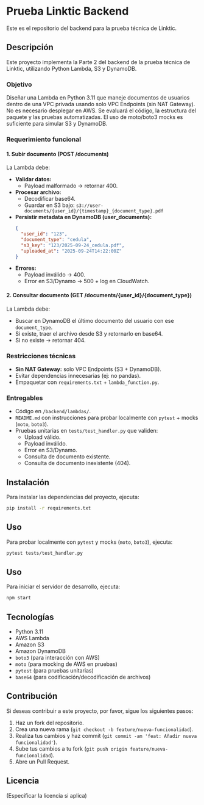 # Prueba Linktic Backend

Este es el repositorio del backend para la prueba técnica de Linktic.

## Descripción

Este proyecto implementa la Parte 2 del backend de la prueba técnica de Linktic, utilizando Python Lambda, S3 y DynamoDB.

### Objetivo
Diseñar una Lambda en Python 3.11 que maneje documentos de usuarios dentro de una VPC privada usando solo VPC Endpoints (sin NAT Gateway).
No es necesario desplegar en AWS. Se evaluará el código, la estructura del paquete y las pruebas automatizadas. El uso de moto/boto3 mocks es suficiente para simular S3 y DynamoDB.

### Requerimiento funcional

#### 1. Subir documento (POST /documents)
La Lambda debe:
- **Validar datos:**
    - Payload malformado → retornar 400.
- **Procesar archivo:**
    - Decodificar base64.
    - Guardar en S3 bajo: `s3://user-documents/{user_id}/{timestamp}_{document_type}.pdf`
- **Persistir metadata en DynamoDB (user_documents):**
    ```json
    {
      "user_id": "123",
      "document_type": "cedula",
      "s3_key": "123/2025-09-24_cedula.pdf",
      "uploaded_at": "2025-09-24T14:22:00Z"
    }
    ```
- **Errores:**
    - Payload inválido → 400.
    - Error en S3/Dynamo → 500 + log en CloudWatch.

#### 2. Consultar documento (GET /documents/{user_id}/{document_type})
La Lambda debe:
- Buscar en DynamoDB el último documento del usuario con ese `document_type`.
- Si existe, traer el archivo desde S3 y retornarlo en base64.
- Si no existe → retornar 404.

### Restricciones técnicas
- **Sin NAT Gateway:** solo VPC Endpoints (S3 + DynamoDB).
- Evitar dependencias innecesarias (ej: no pandas).
- Empaquetar con `requirements.txt` + `lambda_function.py`.

### Entregables
- Código en `/backend/lambdas/`.
- `README.md` con instrucciones para probar localmente con `pytest` + mocks (`moto`, `boto3`).
- Pruebas unitarias en `tests/test_handler.py` que validen:
    - Upload válido.
    - Payload inválido.
    - Error en S3/Dynamo.
    - Consulta de documento existente.
    - Consulta de documento inexistente (404).

## Instalación

Para instalar las dependencias del proyecto, ejecuta:

```bash
pip install -r requirements.txt
```

## Uso

Para probar localmente con `pytest` y mocks (`moto`, `boto3`), ejecuta:

```bash
pytest tests/test_handler.py
```

## Uso

Para iniciar el servidor de desarrollo, ejecuta:

```bash
npm start
```

## Tecnologías

- Python 3.11
- AWS Lambda
- Amazon S3
- Amazon DynamoDB
- `boto3` (para interacción con AWS)
- `moto` (para mocking de AWS en pruebas)
- `pytest` (para pruebas unitarias)
- `base64` (para codificación/decodificación de archivos)

## Contribución

Si deseas contribuir a este proyecto, por favor, sigue los siguientes pasos:

1. Haz un fork del repositorio.
2. Crea una nueva rama (`git checkout -b feature/nueva-funcionalidad`).
3. Realiza tus cambios y haz commit (`git commit -am 'feat: Añadir nueva funcionalidad'`).
4. Sube tus cambios a tu fork (`git push origin feature/nueva-funcionalidad`).
5. Abre un Pull Request.

## Licencia

(Especificar la licencia si aplica)

